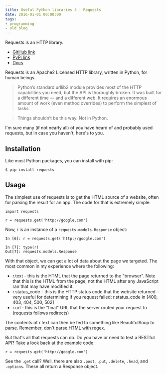 ```yaml
---
title: Useful Python libraries 3 - Requests
date: 2016-01-01 00:00:00
tags:
- programming
- old_blog
---
```


Requests is an HTTP library.

<!-- more -->

* [GitHub link](https://github.com/kennethreitz/requests)
* [PyPi link](https://pypi.python.org/pypi/requests/)
* [Docs](http://docs.python-requests.org/en/master/)

Requests is an Apache2 Licensed HTTP library, written in Python, for human beings.

> Python’s standard urllib2 module provides most of the HTTP capabilities you need, but the API is thoroughly broken. It was built for a different time — and a different web. It requires an enormous amount of work (even method overrides) to perform the simplest of tasks.

> Things shouldn’t be this way. Not in Python.

I'm sure many (if not nearly all) of you have heard of and probably used requests, but in case you haven't, here's to you.

## Installation
Like most Python packages, you can install with pip:

```language-bash
$ pip install requests
```

## Usage
The simplest use of requests is to get the HTML source of a website, often for parsing the result for an app. The code for that is extremely simple:

```language-python
import requests

r = requests.get('http://google.com')
```

Now, r is an instance of a `requests.models.Response` object:

```language-python
In [6]: r = requests.get('http://google.com')

In [7]: type(r)
Out[7]: requests.models.Response
```

With that object, we can get a lot of data about the page we targeted. The most common in my experience where the following:

* r.text - this is the HTML that the page returned to the "browser". Note that this is the HTML from the page, not the HTML after any JavaScript ran that may have modified it.
* r.status_code - this is the HTTP status code that the website returned - very useful for determining if you request failed: r.status_code in [400, 403, 404, 500, 502]
* r.url - this is the "final" URL that the server routed your request to (requests follows redirects)

The contents of r.text can then be fed to something like BeautifulSoup to parse. Remember, [don't parse HTML with regex](http://stackoverflow.com/a/1732454/2676531).

But that's all that requests can do. Do you have or need to test a RESTful API? Take a look back at the example code:

```language-python
r = requests.get('http://google.com')
```

See the `.get` call? Well, there are also `.post`, `.put`, `.delete`, `.head`, and `.options`. These all return a Response object.
